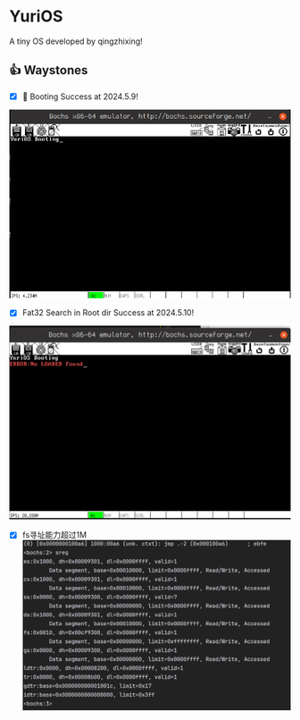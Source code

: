 # YuriOS

A tiny OS developed by qingzhixing!

## 👍 Waystones

- [x] 🍎 Booting Success at 2024.5.9!

![Booting image](assets/images/boot_success.png)

- [x] Fat32 Search in Root dir Success at 2024.5.10!

![Fat32 Search in Root dir!](assets/images/Fat32_Search_in_Root_dir!.png)

- [x] fs寻址能力超过1M
![使fs寄存器拥有1M以上寻址的能力](assets/images/使fs寄存器拥有1M以上寻址的能力.png)
